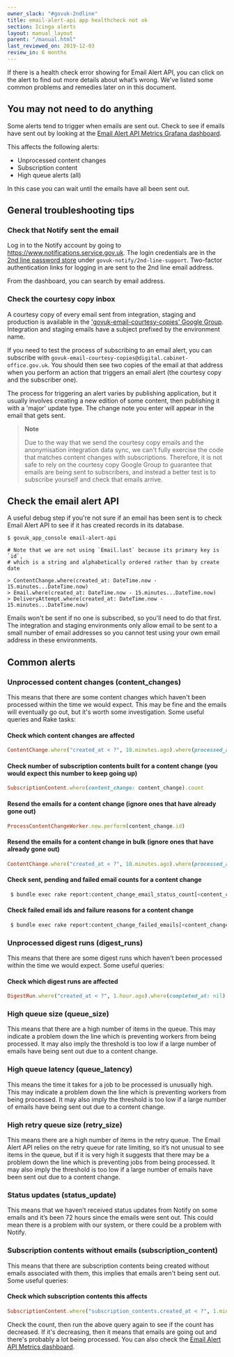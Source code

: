 ```yaml
---
owner_slack: "#govuk-2ndline"
title: email-alert-api app healthcheck not ok
section: Icinga alerts
layout: manual_layout
parent: "/manual.html"
last_reviewed_on: 2019-12-03
review_in: 6 months
---
```


If there is a health check error showing for Email Alert API, you can click on
the alert to find out more details about what’s wrong. We've listed some common
problems and remedies later on in this document.

## You may not need to do anything

Some alerts tend to trigger when emails are sent out. Check to see if emails have
sent out by looking at the [Email Alert API Metrics Grafana dashboard][dashboard].

This affects the following alerts:

* Unprocessed content changes
* Subscription content
* High queue alerts (all)

In this case you can wait until the emails have all been sent out.

## General troubleshooting tips

### Check that Notify sent the email

Log in to the Notify account by going to <https://www.notifications.service.gov.uk>.
The login credentials are in the [2nd line password store][password-store] under
`govuk-notify/2nd-line-support`. Two-factor authentication links for logging in are
sent to the 2nd line email address.

From the dashboard, you can search by email address.

### Check the courtesy copy inbox

A courtesy copy of every email sent from integration, staging and production
is available in the ['govuk-email-courtesy-copies' Google Group][google-group].
Integration and staging emails have a subject prefixed by the
environment name.

If you need to test the process of subscribing to an email alert, you
can subscribe with `govuk-email-courtesy-copies@digital.cabinet-office.gov.uk`.
You should then see two copies of the email at that address when you
perform an action that triggers an email alert (the courtesy copy and
the subscriber one).

The process for triggering an alert varies by publishing application,
but it usually involves creating a new edition of some content, then
publishing it with a 'major' update type. The change note you enter
will appear in the email that gets sent.

> **Note**
>
> Due to the way that we send the courtesy copy emails and the
> anonymisation integration data sync, we can't fully exercise the code
> that matches content changes with subscriptions. Therefore, it is not
> safe to rely on the courtesy copy Google Group to guarantee that emails
> are being sent to subscribers, and instead a better test is to
> subscribe yourself and check that emails arrive.

## Check the email alert API

A useful debug step if you're not sure if an email has been sent is to
check Email Alert API to see if it has created records in its database.

```
$ govuk_app_console email-alert-api

# Note that we are not using `Email.last` because its primary key is `id`,
# which is a string and alphabetically ordered rather than by create date

> ContentChange.where(created_at: DateTime.now - 15.minutes...DateTime.now)
> Email.where(created_at: DateTime.now - 15.minutes...DateTime.now)
> DeliveryAttempt.where(created_at: DateTime.now - 15.minutes...DateTime.now)
```

Emails won't be sent if no one is subscribed, so you'll need to do that
first. The integration and staging environments only allow email to be
sent to a small number of email addresses so you cannot test using your
own email address in these environments.

## Common alerts

### Unprocessed content changes (content_changes)

This means that there are some content changes which haven't been processed
within the time we would expect. This may be fine and the emails will
eventually go out, but it's worth some investigation. Some useful queries and
Rake tasks:

#### Check which content changes are affected

```ruby
ContentChange.where("created_at < ?", 10.minutes.ago).where(processed_at: nil)
```

#### Check number of subscription contents built for a content change (you would expect this number to keep going up)

```ruby
SubscriptionContent.where(content_change: content_change).count
```

#### Resend the emails for a content change (ignore ones that have already gone out)

```ruby
ProcessContentChangeWorker.new.perform(content_change.id)
```

#### Resend the emails for a content change in bulk (ignore ones that have already gone out)

```ruby
ContentChange.where("created_at < ?", 10.minutes.ago).where(processed_at: nil).map { |content_change| ProcessContentChangeWorker.new.perform(content_change.id)  }
```

#### Check sent, pending and failed email counts for a content change

```sh
 $ bundle exec rake report:content_change_email_status_count[<content_change_id>]
```

#### Check failed email ids and failure reasons for a content change

```sh
 $ bundle exec rake report:content_change_failed_emails[<content_change_id>]
```

### Unprocessed digest runs (digest_runs)

This means that there are some digest runs which haven't been processed within
the time we would expect. Some useful queries:

#### Check which digest runs are affected

```ruby
DigestRun.where("created_at < ?", 1.hour.ago).where(completed_at: nil)
```

### High queue size (queue_size)

This means that there are a high number of items in the queue. This may
indicate a problem down the line which is preventing workers from being
processed. It may also imply the threshold is too low if a large number of
emails have being sent out due to a content change.

### High queue latency (queue_latency)

This means the time it takes for a job to be processed is unusually high. This
may indicate a problem down the line which is preventing workers from being
processed. It may also imply the threshold is too low if a large number of
emails have being sent out due to a content change.

### High retry queue size (retry_size)

This means there are a high number of items in the retry queue. The Email Alert
API relies on the retry queue for rate limiting, so it’s not unusual to see
items in the queue, but if it is very high it suggests that there may be a
problem down the line which is preventing jobs from being processed. It may
also imply the threshold is too low if a large number of emails have been sent
out due to a content change.

### Status updates (status_update)

This means that we haven’t received status updates from Notify on some emails
and it’s been 72 hours since the emails were sent out. This could mean there is
a problem with our system, or there could be a problem with Notify.

### Subscription contents without emails (subscription_content)

This means that there are subscription contents being created without emails
associated with them, this implies that emails aren't being sent out. Some
useful queries:

#### Check which subscription contents this affects

```ruby
SubscriptionContent.where("subscription_contents.created_at < ?", 1.minute.ago).where(email: nil).joins(:subscription).merge(Subscription.active)
```

Check the count, then run the above query again to see if the count has
decreased. If it's decreasing, then it means that emails are going out and
there's probably a lot being processed. You can also check the
[Email Alert API Metrics dashboard][dashboard].

[dashboard]: https://grafana.publishing.service.gov.uk/dashboard/file/email_alert_api.json?refresh=10s&orgId=1
[google-group]: https://groups.google.com/a/digital.cabinet-office.gov.uk/forum/#!forum/govuk-email-courtesy-copies
[password-store]: https://github.com/alphagov/govuk-secrets/tree/master/pass/2ndline/govuk-notify
